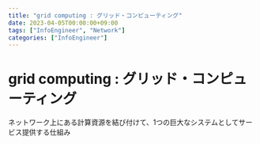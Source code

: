 ```yaml
---
title: "grid computing : グリッド・コンピューティング"
date: 2023-04-05T00:00:00+09:00
tags: ["InfoEngineer", "Network"]
categories: ["InfoEngineer"]
---
```

# grid computing : グリッド・コンピューティング

ネットワーク上にある計算資源を結び付けて、1つの巨大なシステムとしてサービス提供する仕組み